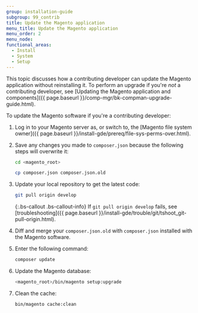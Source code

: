 ```yaml
---
group: installation-guide
subgroup: 99_contrib
title: Update the Magento application
menu_title: Update the Magento application
menu_order: 2
menu_node:
functional_areas:
  - Install
  - System
  - Setup
---
```


This topic discusses how a contributing developer can update the Magento application without reinstalling it. To perform an upgrade if you're *not* a contributing developer, see [Updating the Magento application and components]({{ page.baseurl }}/comp-mgr/bk-compman-upgrade-guide.html).

To update the Magento software if you're a contributing developer:

1.	Log in to your Magento server as, or switch to, the [Magento file system owner]({{ page.baseurl }}/install-gde/prereq/file-sys-perms-over.html).
3. Save any changes you made to `composer.json` because the following steps will overwrite it:

    ```bash
    cd <magento_root>
    ```
    
    ```bash
    cp composer.json composer.json.old
    ```

3.	Update your local repository to get the latest code:

    ```bash
    git pull origin develop
    ```

	{:.bs-callout .bs-callout-info}
    If `git pull origin develop` fails, see [troubleshooting]({{ page.baseurl }}/install-gde/trouble/git/tshoot_git-pull-origin.html).

3.	Diff and merge your `composer.json.old` with `composer.json` installed with the Magento software.
4.	Enter the following command:

    ```bash
    composer update
    ```

5.	Update the Magento database:

    ```bash
    <magento_root>/bin/magento setup:upgrade
    ```

6.  Clean the cache:

    ```bash
    bin/magento cache:clean
    ```
